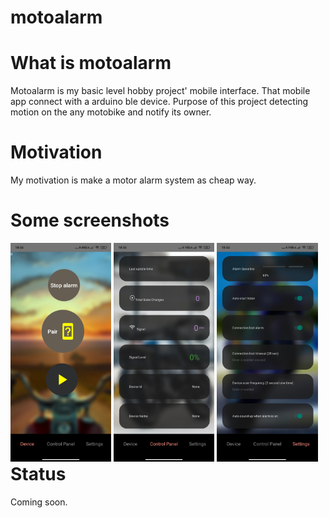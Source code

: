 # motoalarm

# What is motoalarm

Motoalarm is my basic level hobby project' mobile interface. That mobile app connect with a arduino ble device.
Purpose of this project detecting motion on the any motobike and notify its owner.

# Motivation

My motivation is make a motor alarm system as cheap way.

# Some screenshots

<div style="float:left;">
  <img src="https://github.com/hmetgundogdu/motoalarm/blob/main/screenshots/home.jpg?raw=true" width="32%">
  <img src="https://github.com/hmetgundogdu/motoalarm/blob/main/screenshots/controlPanel.jpg?raw=true" width="32%">
  <img src="https://github.com/hmetgundogdu/motoalarm/blob/main/screenshots/settings.jpg?raw=true" width="32%">
</div>

# Status
Coming soon.
